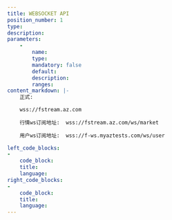 ```yaml
---
title: WEBSOCKET API
position_number: 1
type:
description:
parameters:
    -
        name:
        type:
        mandatory: false
        default:
        description:
        ranges:
content_markdown: |-
    正式:

    wss://fstream.az.com
    
    行情ws订阅地址:  wss://fstream.az.com/ws/market
    
    用户ws订阅地址:  wss://f-ws.myaztests.com/ws/user

left_code_blocks:
-
    code_block:
    title:
    language:
right_code_blocks:
-
    code_block:
    title:
    language:
---
```

